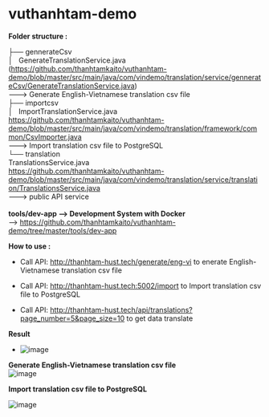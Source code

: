 # vuthanhtam-demo

**Folder structure :** 
      
├── gennerateCsv <br>
│    GenerateTranslationService.java <br> (https://github.com/thanhtamkaito/vuthanhtam-demo/blob/master/src/main/java/com/vindemo/translation/service/gennerateCsv/GenerateTranslationService.java) <br> --->   Generate
English-Vietnamese translation csv file <br>
├── importcsv <br>
│    ImportTranslationService.java  <br>  https://github.com/thanhtamkaito/vuthanhtam-demo/blob/master/src/main/java/com/vindemo/translation/framework/common/CsvImporter.java  <br>---> Import translation csv file to PostgreSQL <br>
└── translation  <br>
     TranslationsService.java <br>
     https://github.com/thanhtamkaito/vuthanhtam-demo/blob/master/src/main/java/com/vindemo/translation/service/translation/TranslationsService.java <br>--->  public API service <br> <br>
 **tools/dev-app  -->  Development System with Docker** <br>--> https://github.com/thanhtamkaito/vuthanhtam-demo/tree/master/tools/dev-app

**How to use :** 

+ Call API: http://thanhtam-hust.tech/generate/eng-vi   to enerate
English-Vietnamese translation csv file


+ Call API: http://thanhtam-hust.tech:5002/import   to Import translation csv file to PostgreSQL

+ Call API: http://thanhtam-hust.tech/api/translations?page_number=5&page_size=10     to get data translate

**Result** 
+ ![image](https://user-images.githubusercontent.com/49809669/223333916-b8f59c0c-8e47-40bc-b3c8-c782143c648d.png)


**Generate English-Vietnamese translation csv file** <br>
 ![image](https://user-images.githubusercontent.com/49809669/223334135-00a3e44e-4bd7-43c5-8bd6-5e1ac2b25b0c.png)

**Import translation csv file to PostgreSQL**<br>

![image](https://user-images.githubusercontent.com/49809669/223334447-92d12af8-b801-454d-853d-b6be98ae1c3f.png)

